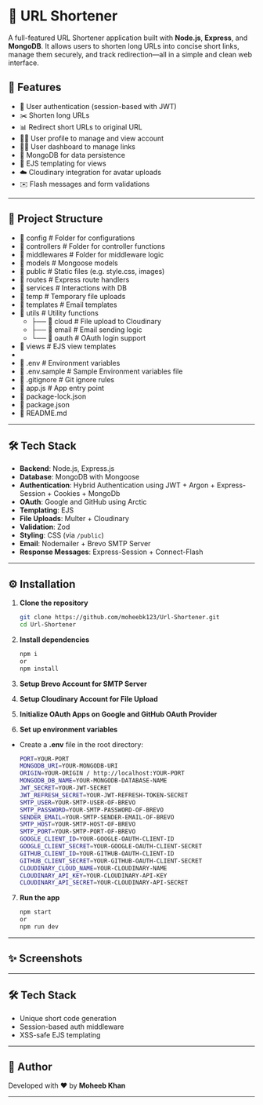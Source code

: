 # 🔗 URL Shortener

A full-featured URL Shortener application built with **Node.js**, **Express**, and **MongoDB**. It allows users to shorten long URLs into concise short links, manage them securely, and track redirection—all in a simple and clean web interface.

## 🚀 Features

- 🔐 User authentication (session-based with JWT)
- ✂️ Shorten long URLs
- 📊 Redirect short URLs to original URL
- 🧑‍💼 User profile to manage and view account
- 🧑‍💼 User dashboard to manage links
- 💾 MongoDB for data persistence
- 🧩 EJS templating for views
- ☁️ Cloudinary integration for avatar uploads
- ✉️ Flash messages and form validations

---

## 📁 Project Structure

- 📁 config           # Folder for configurations
- 📁 controllers      # Folder for controller functions
- 📁 middlewares      # Folder for middleware logic
- 📁 models           # Mongoose models
- 📁 public           # Static files (e.g. style.css, images)
- 📁 routes           # Express route handlers
- 📁 services         # Interactions with DB
- 📁 temp             # Temporary file uploads
- 📁 templates        # Email templates
- 📁 utils            # Utility functions
  - ├── 📁 cloud       # File upload to Cloudinary
  - ├── 📁 email       # Email sending logic
  - └── 📁 oauth       # OAuth login support
- 📁 views            # EJS view templates
-
- 📄 .env             # Environment variables
- 📄 .env.sample             # Sample Environment variables file
- 📄 .gitignore       # Git ignore rules
- 📄 app.js           # App entry point
- 📄 package-lock.json
- 📄 package.json
- 📄 README.md

---

## 🛠️ Tech Stack

- **Backend**: Node.js, Express.js
- **Database**: MongoDB with Mongoose
- **Authentication**: Hybrid Authentication using JWT + Argon + Express-Session + Cookies + MongoDb
- **OAuth**: Google and GitHub using Arctic
- **Templating**: EJS
- **File Uploads**: Multer + Cloudinary
- **Validation**: Zod
- **Styling**: CSS (via `/public`)
- **Email**: Nodemailer + Brevo SMTP Server
- **Response Messages**: Express-Session + Connect-Flash

---

## ⚙️ Installation

1. **Clone the repository**
   ```bash
   git clone https://github.com/moheebk123/Url-Shortener.git
   cd Url-Shortener
   ```

2. **Install dependencies**
   ```bash
   npm i
   or
   npm install
   ```


3. **Setup Brevo Account for SMTP Server**

4. **Setup Cloudinary Account for File Upload**

5. **Initialize OAuth Apps on Google and GitHub OAuth Provider**

6. **Set up environment variables**
- Create a **.env** file in the root directory:
   ```bash
   PORT=YOUR-PORT
  MONGODB_URI=YOUR-MONGODB-URI
  ORIGIN=YOUR-ORIGIN / http://localhost:YOUR-PORT
  MONGODB_DB_NAME=YOUR-MONGODB-DATABASE-NAME
  JWT_SECRET=YOUR-JWT-SECRET
  JWT_REFRESH_SECRET=YOUR-JWT-REFRESH-TOKEN-SECRET
  SMTP_USER=YOUR-SMTP-USER-OF-BREVO
  SMTP_PASSWORD=YOUR-SMTP-PASSWORD-OF-BREVO
  SENDER_EMAIL=YOUR-SMTP-SENDER-EMAIL-OF-BREVO
  SMTP_HOST=YOUR-SMTP-HOST-OF-BREVO
  SMTP_PORT=YOUR-SMTP-PORT-OF-BREVO
  GOOGLE_CLIENT_ID=YOUR-GOOGLE-OAUTH-CLIENT-ID
  GOOGLE_CLIENT_SECRET=YOUR-GOOGLE-OAUTH-CLIENT-SECRET
  GITHUB_CLIENT_ID=YOUR-GITHUB-OAUTH-CLIENT-ID
  GITHUB_CLIENT_SECRET=YOUR-GITHUB-OAUTH-CLIENT-SECRET
  CLOUDINARY_CLOUD_NAME=YOUR-CLOUDINARY-NAME
  CLOUDINARY_API_KEY=YOUR-CLOUDINARY-API-KEY
  CLOUDINARY_API_SECRET=YOUR-CLOUDINARY-API-SECRET
   ```

7. **Run the app**
   ```bash
   npm start
   or
   npm run dev
   ```

---

## ✨ Screenshots

---

## 🛠️ Tech Stack

- Unique short code generation
- Session-based auth middleware
- XSS-safe EJS templating

---

## 🧑 Author

Developed with ❤️ by **Moheeb Khan**

---